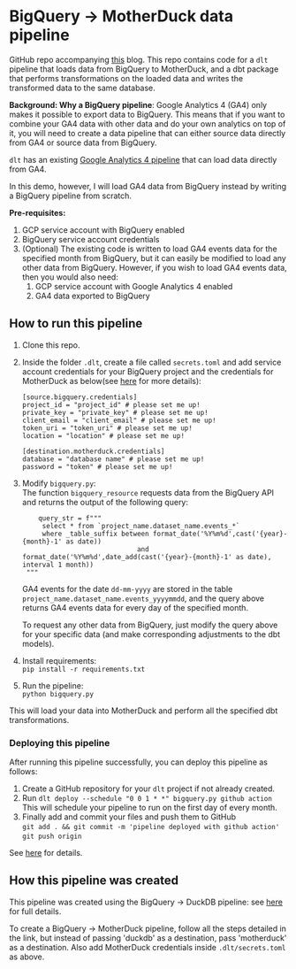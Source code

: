 # BigQuery -> MotherDuck data pipeline

GitHub repo accompanying [this](link-to-blog) blog. This repo contains code for a `dlt` pipeline that loads data from BigQuery to MotherDuck, and a dbt package that performs transformations on the loaded data and writes the transformed data to the same database. 
  
**Background: Why a BigQuery pipeline**: Google Analytics 4 (GA4) only makes it possible to export data to BigQuery. This means that if you want to combine your GA4 data with other data and do your own analytics on top of it, you will need to create a data pipeline that can either source data directly from GA4 or source data from BigQuery. 

`dlt` has an existing [Google Analytics 4 pipeline](https://dlthub.com/docs/dlt-ecosystem/verified-sources/google_analytics) that can load data directly from GA4.  
  
In this demo, however, I will load GA4 data from BigQuery instead by writing a BigQuery pipeline from scratch.  

**Pre-requisites:** 
1. GCP service account with BigQuery enabled
2. BigQuery service account credentials
3. (Optional) The existing code is written to load GA4 events data for the specified month from BigQuery, but it can easily be modified to load any other data from BigQuery. However, if you wish to load GA4 events data, then you would also need:
    1. GCP service account with Google Analytics 4 enabled
    2. GA4 data exported to BigQuery
  
## How to run this pipeline

1. Clone this repo.
2. Inside the folder `.dlt`, create a file called `secrets.toml` and add service account credentials for your BigQuery project and the credentials for MotherDuck as below(see [here](https://dlthub.com/docs/dlt-ecosystem/destinations/motherduck#setup-guide) for more details):
    ```
    [source.bigquery.credentials]
    project_id = "project_id" # please set me up!
    private_key = "private_key" # please set me up!
    client_email = "client_email" # please set me up!
    token_uri = "token_uri" # please set me up!
    location = "location" # please set me up!

    [destination.motherduck.credentials]
    database = "database name" # please set me up!
    password = "token" # please set me up!
    ```
3. Modify `bigquery.py`:  
   The function `bigquery_resource` requests data from the BigQuery API and returns the output of the following query:
   ```
       query_str = f"""
        select * from `project_name.dataset_name.events_*` 
        where _table_suffix between format_date('%Y%m%d',cast('{year}-{month}-1' as date)) 
                                and format_date('%Y%m%d',date_add(cast('{year}-{month}-1' as date), interval 1 month))
    """
   ```
   GA4 events for the date `dd-mm-yyyy` are stored in the table `project_name.dataset_name.events_yyyymmdd`, and the query above returns GA4 events data for every day of the specified month.

   To request any other data from BigQuery, just modify the query above for your specific data (and make corresponding adjustments to the dbt models). 

   
4. Install requirements:  
```pip install -r requirements.txt```
5. Run the pipeline:  
```python bigquery.py```

This will load your data into MotherDuck and perform all the specified dbt transformations. 
  
### Deploying this pipeline  
  
After running this pipeline successfully, you can deploy this pipeline as follows:  
1. Create a GitHub repository for your `dlt` project if not already created.  
2. Run `dlt deploy --schedule "0 0 1 * *" bigquery.py github action`  
    This will schedule your pipeline to run on the first day of every month. 
3. Finally add and commit your files and push them to GitHub  
    `git add . && git commit -m 'pipeline deployed with github action'`  
    `git push origin`

See [here](https://dlthub.com/docs/walkthroughs/deploy-a-pipeline/deploy-with-github-actions) for details.

## How this pipeline was created  

This pipeline was created using the BigQuery -> DuckDB pipeline: see [here](https://github.com/dlt-hub/bigquery-motherduck/tree/main/bigquery_duckdb) for full details. 
  
To create a BigQuery -> MotherDuck pipeline, follow all the steps detailed in the link, but instead of passing 'duckdb' as a destination, pass 'motherduck' as a destination. Also add MotherDuck credentials inside `.dlt/secrets.toml` as above.
  
